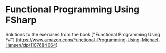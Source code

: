 # Functional Programming Using FSharp 

Solutions to the exercises from the book ["Functional Programming Using F#"] (https://www.amazon.com/Functional-Programming-Using-Michael-Hansen/dp/1107684064)
